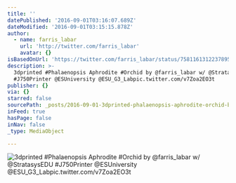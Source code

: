 ```yaml
---
title: ''
datePublished: '2016-09-01T03:16:07.689Z'
dateModified: '2016-09-01T03:15:15.878Z'
author:
  - name: farris_labar
    url: 'http://twitter.com/farris_labar'
    avatar: {}
isBasedOnUrl: 'https://twitter.com/farris_labar/status/758116131223789569'
description: >-
  3dprinted #Phalaenopsis Aphrodite #Orchid by @farris_labar w/ @StratasysEDU
  #J750Printer @ESUniversity @ESU_G3_Labpic.twitter.com/v7Zoa2EO3t
publisher: {}
via: {}
starred: false
sourcePath: _posts/2016-09-01-3dprinted-phalaenopsis-aphrodite-orchid-by-farris_labar-w.md
inFeed: true
hasPage: false
inNav: false
_type: MediaObject

---
```

![3dprinted #Phalaenopsis Aphrodite #Orchid by @farris_labar w/ @StratasysEDU #J750Printer @ESUniversity @ESU_G3_Labpic.twitter.com/v7Zoa2EO3t](https://pbs.twimg.com/media/CoVemYHWAAAjb4p.jpg:large)